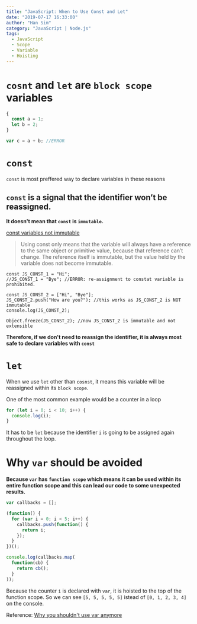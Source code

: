 ```yaml
---
title: "JavaScript: When to Use Const and Let"
date: "2019-07-17 16:33:00"
author: "Han Sim"
category: "JavaScript | Node.js"
tags:
  - JavaScript
  - Scope
  - Variable
  - Hoisting
---
```


# `cosnt` and `let` are `block scope` variables

```JavaScript
{
  const a = 1;
  let b = 2;
}

var c = a + b; //ERROR
```
# `const`

`const` is most preffered way to declare variables in these reasons

## `const` is a signal that the identifier won’t be reassigned.

**It doesn't mean that `const` is `immutable`.** 

[const variables not immutable](https://ponyfoo.com/articles/const-variables-not-immutable)

> Using const only means that the variable will always have a reference to the same object or primitive value, because that reference can’t change. The reference itself is immutable, but the value held by the variable does not become immutable.

```JavaScript{2,5}
const JS_CONST_1 = "Hi";
//JS_CONST_1 = "Bye"; //ERROR: re-assignment to constat variable is prohibited.

const JS_CONST_2 = ["Hi", "Bye"];
JS_CONST_2.push("How are you?"); //this works as JS_CONST_2 is NOT immutable
console.log(JS_CONST_2);

Object.freeze(JS_CONST_2); //now JS_CONST_2 is immutable and not extensible
```

**Therefore, if we don't need to reassign the identifier, it is always most safe to declare variables with `const`** 

# `let`

When we use `let` other than `cosnst`, it means this variable will be reassigned within its `block scope`. 

One of the most common example would be a counter in a loop

```JavaScript
for (let i = 0; i < 10; i++) {
  console.log(i);
}
```

It has to be `let` because the identifier `i` is going to be assigned again throughout the loop.

# Why `var` should be avoided

**Because `var` has `function scope` which means it can be used within its entire function scope and this can lead our code to some unexpected results.**

```JavaScript
var callbacks = [];

(function() {
  for (var i = 0; i < 5; i++) {
    callbacks.push(function() { 
      return i; 
    });
  }
})();

console.log(callbacks.map( 
  function(cb) { 
    return cb(); 
  } 
));
```

Because the counter `i` is declared with `var`, it is hoisted to the top of the function scope. So we can see `[5, 5, 5, 5, 5]` istead of `[0, 1, 2, 3, 4]` on the console.

Reference: [Why you shouldn't use var anymore](https://hackernoon.com/why-you-shouldnt-use-var-anymore-f109a58b9b70)

